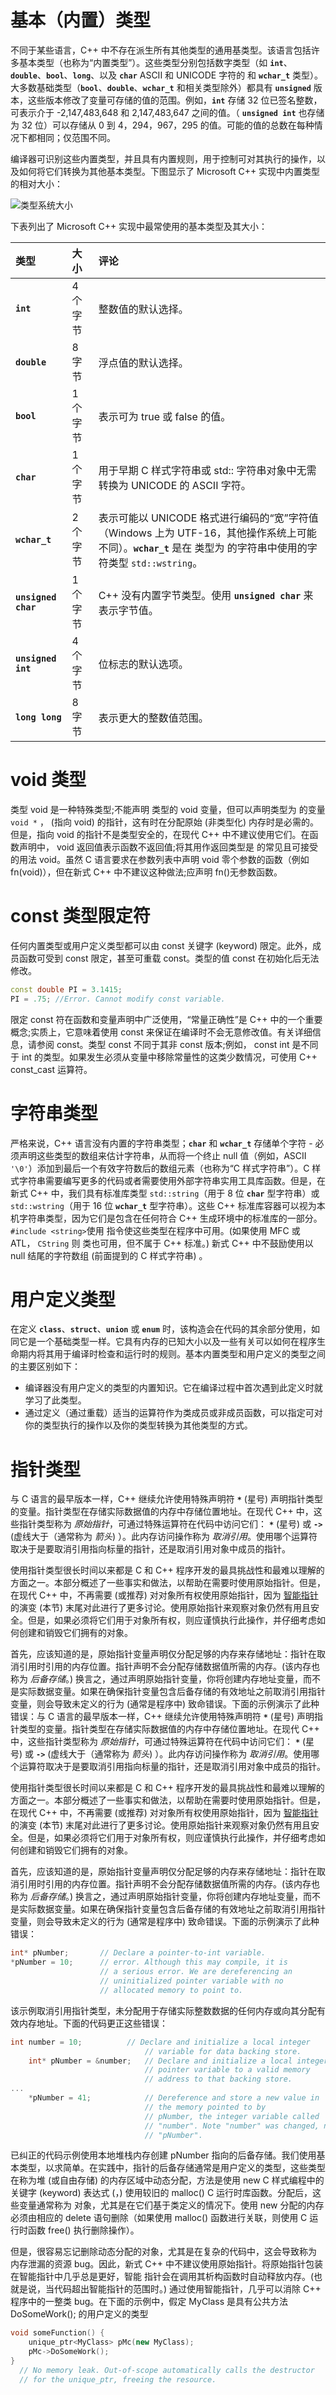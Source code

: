 # 基本（内置）类型

不同于某些语言，C++ 中不存在派生所有其他类型的通用基类型。该语言包括许多基本类型（也称为“内置类型”）。这些类型分别包括数字类型（如 **`int`**、**`double`**、**`bool`**、**`long`**、以及 **`char`** ASCII 和 UNICODE 字符的 和 **`wchar_t`** 类型）。大多数基础类型（**`bool`**、**`double`**、**`wchar_t`** 和相关类型除外）都具有 **`unsigned`** 版本，这些版本修改了变量可存储的值的范围。例如，**`int`** 存储 32 位已签名整数，可表示介于 -2,147,483,648 和 2,147,483,647 之间的值。（ **`unsigned int`** 也存储为 32 位）可以存储从 0 到 4，294，967，295 的值。可能的值的总数在每种情况下都相同；仅范围不同。

编译器可识别这些内置类型，并且具有内置规则，用于控制可对其执行的操作，以及如何将它们转换为其他基本类型。下图显示了 Microsoft C++ 实现中内置类型的相对大小：

![类型系统大小](https://learn.microsoft.com/zh-cn/cpp/cpp/media/built-intypesizes.png?view=msvc-170)

下表列出了 Microsoft C++ 实现中最常使用的基本类型及其大小：

| 类型                | 大小     | 评论                                                                                                                                                            |
| :------------------ | :------- | :-------------------------------------------------------------------------------------------------------------------------------------------------------------- |
| **`int`**           | 4 个字节 | 整数值的默认选择。                                                                                                                                              |
| **`double`**        | 8 字节   | 浮点值的默认选择。                                                                                                                                              |
| **`bool`**          | 1 个字节 | 表示可为 true 或 false 的值。                                                                                                                                   |
| **`char`**          | 1 个字节 | 用于早期 C 样式字符串或 std:: 字符串对象中无需转换为 UNICODE 的 ASCII 字符。                                                                                    |
| **`wchar_t`**       | 2 个字节 | 表示可能以 UNICODE 格式进行编码的“宽”字符值（Windows 上为 UTF-16，其他操作系统上可能不同）。**`wchar_t`** 是在 类型为 的字符串中使用的字符类型 `std::wstring`。 |
| **`unsigned char`** | 1 个字节 | C++ 没有内置字节类型。使用 **`unsigned char`** 来表示字节值。                                                                                                   |
| **`unsigned int`**  | 4 个字节 | 位标志的默认选项。                                                                                                                                              |
| **`long long`**     | 8 字节   | 表示更大的整数值范围。                                                                                                                                          |

# void 类型

类型 void 是一种特殊类型;不能声明 类型的 void 变量，但可以声明类型为 的变量 `void *` ， (指向 void) 的指针，这有时在分配原始 (非类型化) 内存时是必需的。但是，指向 void 的指针不是类型安全的，在现代 C++ 中不建议使用它们。在函数声明中， void 返回值表示函数不返回值;将其用作返回类型是 的常见且可接受的用法 void。虽然 C 语言要求在参数列表中声明 void 零个参数的函数（例如 fn(void)），但在新式 C++ 中不建议这种做法;应声明 fn()无参数函数。

# const 类型限定符

任何内置类型或用户定义类型都可以由 const 关键字 (keyword) 限定。此外，成员函数可受到 const 限定，甚至可重载 const。类型的值 const 在初始化后无法修改。

```c++
const double PI = 3.1415;
PI = .75; //Error. Cannot modify const variable.
```

限定 const 符在函数和变量声明中广泛使用，“常量正确性”是 C++ 中的一个重要概念;实质上，它意味着使用 const 来保证在编译时不会无意修改值。有关详细信息，请参阅 const。类型 const 不同于其非 const 版本;例如， const int 是不同于 int 的类型。如果发生必须从变量中移除常量性的这类少数情况，可使用 C++ const_cast 运算符。

# 字符串类型

严格来说，C++ 语言没有内置的字符串类型；**`char`** 和 **`wchar_t`** 存储单个字符 - 必须声明这些类型的数组来估计字符串，从而将一个终止 null 值（例如，ASCII `'\0'`）添加到最后一个有效字符数后的数组元素（也称为“C 样式字符串”）。C 样式字符串需要编写更多的代码或者需要使用外部字符串实用工具库函数。但是，在新式 C++ 中，我们具有标准库类型 `std::string`（用于 8 位 **`char`** 型字符串）或 `std::wstring`（用于 16 位 **`wchar_t`** 型字符串）。这些 C++ 标准库容器可以视为本机字符串类型，因为它们是包含在任何符合 C++ 生成环境中的标准库的一部分。`#include <string>`使用 指令使这些类型在程序中可用。(如果使用 MFC 或 ATL， `CString` 则 类也可用，但不属于 C++ 标准。) 新式 C++ 中不鼓励使用以 null 结尾的字符数组 (前面提到的 C 样式字符串) 。

# 用户定义类型

在定义 **`class`**、**`struct`**、**`union`** 或 **`enum`** 时，该构造会在代码的其余部分使用，如同它是一个基础类型一样。它具有内存的已知大小以及一些有关可以如何在程序生命期内将其用于编译时检查和运行时的规则。基本内置类型和用户定义的类型之间的主要区别如下：

- 编译器没有用户定义的类型的内置知识。它在编译过程中首次遇到此定义时就学习了此类型。
- 通过定义（通过重载）适当的运算符作为类成员或非成员函数，可以指定可对你的类型执行的操作以及你的类型转换为其他类型的方式。

# 指针类型

与 C 语言的最早版本一样，C++ 继续允许使用特殊声明符 **`*`** (星号) 声明指针类型的变量。指针类型在存储实际数据值的内存中存储位置地址。在现代 C++ 中，这些指针类型称为 _原始指针_，可通过特殊运算符在代码中访问它们： **`*`** (星号) 或 **`->`** (虚线大于（通常称为 _箭头_) ）。此内存访问操作称为 _取消引用_。使用哪个运算符取决于是要取消引用指向标量的指针，还是取消引用对象中成员的指针。

使用指针类型很长时间以来都是 C 和 C++ 程序开发的最具挑战性和最难以理解的方面之一。本部分概述了一些事实和做法，以帮助在需要时使用原始指针。但是，在现代 C++ 中，不再需要 (或推荐) 对对象所有权使用原始指针，因为 [智能指针](https://learn.microsoft.com/zh-cn/cpp/cpp/smart-pointers-modern-cpp?view=msvc-170) 的演变 (本节) 末尾对此进行了更多讨论。使用原始指针来观察对象仍然有用且安全。但是，如果必须将它们用于对象所有权，则应谨慎执行此操作，并仔细考虑如何创建和销毁它们拥有的对象。

首先，应该知道的是，原始指针变量声明仅分配足够的内存来存储地址：指针在取消引用时引用的内存位置。指针声明不会分配存储数据值所需的内存。(该内存也称为 _后备存储_。) 换言之，通过声明原始指针变量，你将创建内存地址变量，而不是实际数据变量。如果在确保指针变量包含后备存储的有效地址之前取消引用指针变量，则会导致未定义的行为 (通常是程序中) 致命错误。下面的示例演示了此种错误：与 C 语言的最早版本一样，C++ 继续允许使用特殊声明符 **`*`** (星号) 声明指针类型的变量。指针类型在存储实际数据值的内存中存储位置地址。在现代 C++ 中，这些指针类型称为 _原始指针_，可通过特殊运算符在代码中访问它们： **`*`** (星号) 或 **`->`** (虚线大于（通常称为 _箭头_) ）。此内存访问操作称为 _取消引用_。使用哪个运算符取决于是要取消引用指向标量的指针，还是取消引用对象中成员的指针。

使用指针类型很长时间以来都是 C 和 C++ 程序开发的最具挑战性和最难以理解的方面之一。本部分概述了一些事实和做法，以帮助在需要时使用原始指针。但是，在现代 C++ 中，不再需要 (或推荐) 对对象所有权使用原始指针，因为 [智能指针](https://learn.microsoft.com/zh-cn/cpp/cpp/smart-pointers-modern-cpp?view=msvc-170) 的演变 (本节) 末尾对此进行了更多讨论。使用原始指针来观察对象仍然有用且安全。但是，如果必须将它们用于对象所有权，则应谨慎执行此操作，并仔细考虑如何创建和销毁它们拥有的对象。

首先，应该知道的是，原始指针变量声明仅分配足够的内存来存储地址：指针在取消引用时引用的内存位置。指针声明不会分配存储数据值所需的内存。(该内存也称为 _后备存储_。) 换言之，通过声明原始指针变量，你将创建内存地址变量，而不是实际数据变量。如果在确保指针变量包含后备存储的有效地址之前取消引用指针变量，则会导致未定义的行为 (通常是程序中) 致命错误。下面的示例演示了此种错误：

```cpp
int* pNumber;       // Declare a pointer-to-int variable.
*pNumber = 10;      // error. Although this may compile, it is
                    // a serious error. We are dereferencing an
                    // uninitialized pointer variable with no
                    // allocated memory to point to.
```

该示例取消引用指针类型，未分配用于存储实际整数数据的任何内存或向其分配有效内存地址。下面的代码更正这些错误：

```cpp
int number = 10;          // Declare and initialize a local integer
                              // variable for data backing store.
    int* pNumber = &number;   // Declare and initialize a local integer
                              // pointer variable to a valid memory
                              // address to that backing store.
...
    *pNumber = 41;            // Dereference and store a new value in
                              // the memory pointed to by
                              // pNumber, the integer variable called
                              // "number". Note "number" was changed, not
                              // "pNumber".
```

已纠正的代码示例使用本地堆栈内存创建 pNumber 指向的后备存储。我们使用基本类型，以求简单。在实践中，指针的后备存储通常是用户定义的类型，这些类型在称为堆 (或自由存储) 的内存区域中动态分配，方法是使用 new C 样式编程中的关键字 (keyword) 表达式 (，) 使用较旧的 malloc() C 运行时库函数。分配后，这些变量通常称为 对象，尤其是在它们基于类定义的情况下。使用 new 分配的内存必须由相应的 delete 语句删除（如果使用 malloc() 函数进行关联，则使用 C 运行时函数 free() 执行删除操作）。

但是，很容易忘记删除动态分配的对象，尤其是在复杂的代码中，这会导致称为 内存泄漏的资源 bug。因此，新式 C++ 中不建议使用原始指针。将原始指针包装在智能指针中几乎总是更好，智能 指针会在调用其析构函数时自动释放内存。(也就是说，当代码超出智能指针的范围时。) 通过使用智能指针，几乎可以消除 C++ 程序中的一整类 bug。在下面的示例中，假定 MyClass 是具有公共方法 DoSomeWork(); 的用户定义的类型

```cpp
void someFunction() {
    unique_ptr<MyClass> pMc(new MyClass);
    pMc->DoSomeWork();
}
  // No memory leak. Out-of-scope automatically calls the destructor
  // for the unique_ptr, freeing the resource.
```
